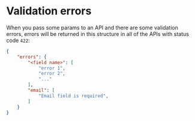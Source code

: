 # Validation errors
When you pass some params to an API and there are some validation errors, errors will be returned in this structure in all of the APIs with status code `422`:

```json
{
    "errors": {
        "<field name>": [
            "error 1",
            "error 2",
            "..."
        ],
        "email": [
            "Email field is required",
        ]
    }
}
```

